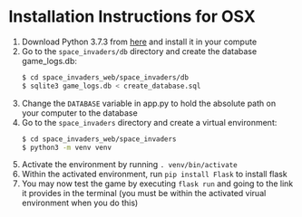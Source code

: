 # Installation Instructions for OSX

1. Download Python 3.7.3 from [here](https://www.python.org/downloads/) and install it in your compute
2. Go to the `space_invaders/db` directory and create the database game_logs.db:
    ```bash
    $ cd space_invaders_web/space_invaders/db
    $ sqlite3 game_logs.db < create_database.sql 
    ```
3. Change the `DATABASE` variable in app.py to hold the absolute path on your computer to the database
4. Go to the `space_invaders` directory and create a virtual environment:
    ```bash
    $ cd space_invaders_web/space_invaders
    $ python3 -m venv venv
    ```
5. Activate the environment by running `. venv/bin/activate`
6. Within the activated environment, run `pip install Flask` to install flask
7. You may now test the game by executing `flask run` and going to the link it provides in the terminal (you must be within the activated virual environment when you do this)